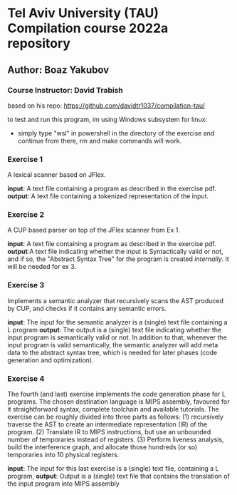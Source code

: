 # Tel Aviv University (TAU) Compilation course 2022a repository

## Author: Boaz Yakubov

### Course Instructor: David Trabish

based on his repo:  <https://github.com/davidtr1037/compilation-tau/>

to test and run this program, im using Windows subsystem for linux:

- simply type "wsl" in powershell in the directory of the exercise and continue from there, rm and make commands will work.

### Exercise 1

A lexical scanner based on JFlex.

**input**: A text file containing a program as described in the exercise pdf.
**output**: A text file containing a tokenized representation of the input.

### Exercise 2

A CUP based parser on top of the JFlex scanner from Ex 1.

**input**: A text file containing a program as described in the exercise pdf.
**output**:A text file indicating whether the input is Syntactically valid or not, and if so, the "Abstract Syntax Tree" for the program is created *internally*. it will be needed for ex 3.

### Exercise 3

Implements a semantic analyzer that recursively scans the
AST produced by CUP, and checks if it contains any semantic errors.

**input**: The input for the semantic analyzer is a (single) text file containing a L program
**output**: The output is a (single) text file indicating whether the input program is semantically valid or not. In addition to that, whenever the input program is valid semantically, the semantic analyzer will add meta data to the abstract syntax tree, which is needed for later phases (code generation and optimization).

### Exercise 4

The fourth (and last) exercise implements the code generation phase for L programs. The chosen destination language is MIPS assembly, favoured for it straightforward syntax, complete toolchain and available tutorials. The exercise can be roughly divided into three parts as follows:
(1) recursively traverse the AST to create an intermediate representation (IR) of the program.
(2) Translate IR to MIPS instructions, but use an unbounded number of temporaries instead of registers.
(3) Perform liveness analysis, build the interference graph, and allocate those hundreds (or so) temporaries into 10 physical registers.

**input**: The input for this last exercise is a (single) text file, containing a L program,
**output**: Output is a (single) text file that contains the translation of the input program into MIPS assembly
